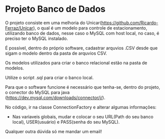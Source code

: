 # Projeto Banco de Dados

O projeto consiste em uma melhoria do Unicar(https://github.com/Ricardo-Ferraz/Unicar), o qual é um modelo para controle de estacionamento, utilizando banco de dados, nesse caso
o MySQL com host local, no caso, é preciso ter o MySQL instalado.

É possível, dentro do próprio software, cadastrar arquvios .CSV desde que sigam o modelo dentro da pasta de arquvios CSV.

Os modelos utilizados para criar o banco relacional estão na pasta de modelos.

Utilize o script .sql para criar o banco local.

Para que o software funcione é necessário que tenha-se, dentro do projeto, o conector do MySQL para java (https://dev.mysql.com/downloads/connector/j/).

No código, ir na classe ConnectionFactory e alterar algumas informações:
 - Nas variaveis globais, mudar e colocar o seu URL(Path do seu banco local), USER(usuário) e PASS(senha do seu MySQL).


Qualquer outra dúvida só me mandar um email!
